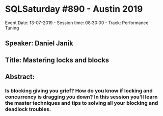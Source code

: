 # SQLSaturday #890 - Austin 2019
Event Date: 13-07-2019 - Session time: 08:30:00 - Track: Performance Tuning
## Speaker: Daniel Janik
## Title: Mastering locks and blocks
## Abstract:
### Is blocking giving you grief? How do you know if locking and concurrency is dragging you down? In this session you'll learn the master techniques and tips to solving all your blocking and deadlock troubles.
